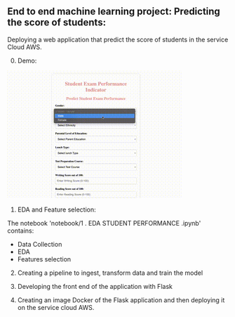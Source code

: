 ## End to end machine learning project: Predicting the score of students: 

Deploying a web application that predict the score of students in the service Cloud AWS.

0. Demo:


![Predict Test Score](gif/Predict.gif)


1. EDA and Feature selection: 

 The notebook 'notebook/1 . EDA STUDENT PERFORMANCE .ipynb' contains:

 - Data Collection 
 - EDA 
 - Features selection 

 2. Creating a pipeline to ingest, transform data and train the model

 3. Developing the front end of the application with Flask

 4. Creating an image Docker of the Flask application and then deploying it on the service cloud AWS.
